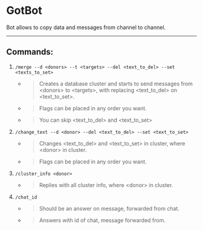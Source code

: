 # GotBot
Bot allows to copy data and messages from channel to channel.

---
## Commands:
1. ```/merge --d <donors> --t <targets> --del <text_to_del> --set <texts_to_set>```
   - > Creates a database cluster and starts to send messages from \<donors> to \<targets>, with replacing <text_to_del> on <text_to_set>.
   - > Flags can be placed in any order you want.
   - > You can skip <text_to_del> and <text_to_set>
2. ```/change_text --d <donor> --del <text_to_del> --set <text_to_set>```
   - > Changes <text_to_del> and <text_to_set> in cluster, where \<donor> in cluster.
   - > Flags can be placed in any order you want.
3. ```/cluster_info <donor>```
   - > Replies with all cluster info, where \<donor> in cluster.
4. ```/chat_id```
   - > Should be an answer on message, forwarded from chat.
   - > Answers with id of chat, message forwarded from.
